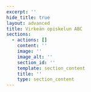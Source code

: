 ```yaml
---
excerpt: ''
hide_title: true
layout: advanced
title: Virkeän opiskelun ABC
sections:
  - actions: []
    content: ''
    image: ''
    image_alt: ''
    section_id: ''
    template: section_content
    title: ''
    type: section_content
---
```

